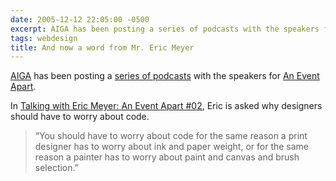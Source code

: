 ```yaml
---
date: 2005-12-12 22:05:00 -0500
excerpt: AIGA has been posting a series of podcasts with the speakers for An Event Apart.
tags: webdesign
title: And now a word from Mr. Eric Meyer
---
```


[AIGA](http://www.aiga.org/) has been posting a [series of podcasts](http://feeds.feedburner.com/aigapodcastdirectory) with the speakers for [An Event Apart](http://www.aneventapart.com/).

In [Talking with Eric Meyer: An Event Apart #02](http://feeds.feedburner.com/aigapodcastdirectory?m=1), Eric is asked why designers should have to worry about code.

> “You should have to worry about code for the same reason a print designer has to worry about ink and paper weight, or for the same reason a painter has to worry about paint and canvas and brush selection.”